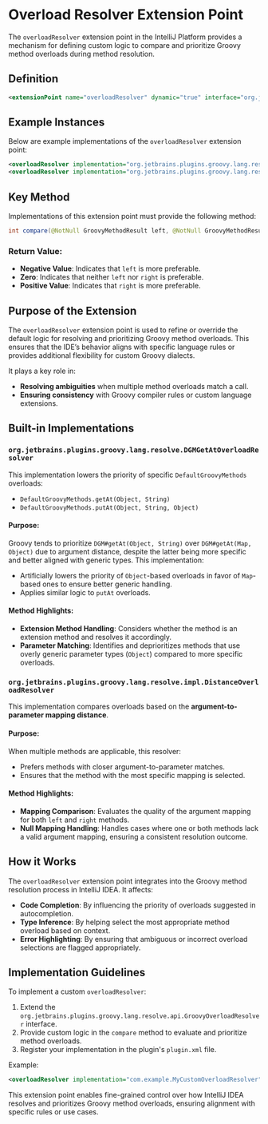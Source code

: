 # Overload Resolver Extension Point

The `overloadResolver` extension point in the IntelliJ Platform provides a mechanism for defining custom logic to compare and prioritize Groovy method overloads during method resolution.

## Definition

```xml
<extensionPoint name="overloadResolver" dynamic="true" interface="org.jetbrains.plugins.groovy.lang.resolve.api.GroovyOverloadResolver"/>
```

## Example Instances

Below are example implementations of the `overloadResolver` extension point:

```xml
<overloadResolver implementation="org.jetbrains.plugins.groovy.lang.resolve.DGMGetAtOverloadResolver" order="last"/>
<overloadResolver implementation="org.jetbrains.plugins.groovy.lang.resolve.impl.DistanceOverloadResolver" order="last"/>
```

## Key Method

Implementations of this extension point must provide the following method:

```java
int compare(@NotNull GroovyMethodResult left, @NotNull GroovyMethodResult right);
```

### Return Value:
- **Negative Value**: Indicates that `left` is more preferable.
- **Zero**: Indicates that neither `left` nor `right` is preferable.
- **Positive Value**: Indicates that `right` is more preferable.

## Purpose of the Extension

The `overloadResolver` extension point is used to refine or override the default logic for resolving and prioritizing Groovy method overloads. This ensures that the IDE’s behavior aligns with specific language rules or provides additional flexibility for custom Groovy dialects.

It plays a key role in:
- **Resolving ambiguities** when multiple method overloads match a call.
- **Ensuring consistency** with Groovy compiler rules or custom language extensions.

## Built-in Implementations

### `org.jetbrains.plugins.groovy.lang.resolve.DGMGetAtOverloadResolver`
This implementation lowers the priority of specific `DefaultGroovyMethods` overloads:
- `DefaultGroovyMethods.getAt(Object, String)`
- `DefaultGroovyMethods.putAt(Object, String, Object)`

#### Purpose:
Groovy tends to prioritize `DGM#getAt(Object, String)` over `DGM#getAt(Map, Object)` due to argument distance, despite the latter being more specific and better aligned with generic types. This implementation:
- Artificially lowers the priority of `Object`-based overloads in favor of `Map`-based ones to ensure better generic handling.
- Applies similar logic to `putAt` overloads.

#### Method Highlights:
- **Extension Method Handling**: Considers whether the method is an extension method and resolves it accordingly.
- **Parameter Matching**: Identifies and deprioritizes methods that use overly generic parameter types (`Object`) compared to more specific overloads.

### `org.jetbrains.plugins.groovy.lang.resolve.impl.DistanceOverloadResolver`
This implementation compares overloads based on the **argument-to-parameter mapping distance**.

#### Purpose:
When multiple methods are applicable, this resolver:
- Prefers methods with closer argument-to-parameter matches.
- Ensures that the method with the most specific mapping is selected.

#### Method Highlights:
- **Mapping Comparison**: Evaluates the quality of the argument mapping for both `left` and `right` methods.
- **Null Mapping Handling**: Handles cases where one or both methods lack a valid argument mapping, ensuring a consistent resolution outcome.

## How it Works

The `overloadResolver` extension point integrates into the Groovy method resolution process in IntelliJ IDEA. It affects:
- **Code Completion**: By influencing the priority of overloads suggested in autocompletion.
- **Type Inference**: By helping select the most appropriate method overload based on context.
- **Error Highlighting**: By ensuring that ambiguous or incorrect overload selections are flagged appropriately.

## Implementation Guidelines

To implement a custom `overloadResolver`:
1. Extend the `org.jetbrains.plugins.groovy.lang.resolve.api.GroovyOverloadResolver` interface.
2. Provide custom logic in the `compare` method to evaluate and prioritize method overloads.
3. Register your implementation in the plugin's `plugin.xml` file.

Example:

```xml
<overloadResolver implementation="com.example.MyCustomOverloadResolver" order="before default"/>
```

This extension point enables fine-grained control over how IntelliJ IDEA resolves and prioritizes Groovy method overloads, ensuring alignment with specific rules or use cases.

